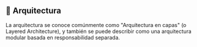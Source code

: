 ## 🧱 Arquitectura

La arquitectura se conoce comúnmente como "Arquitectura en capas" (o Layered Architecture), y también se puede describir como una arquitectura modular basada en responsabilidad separada. 
